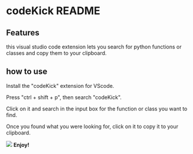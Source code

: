 # codeKick README

## Features

this visual studio code extension lets you search for python functions or classes and copy them to your clipboard.


## how to use

Install the "codeKick" extension for VScode.

Press "ctrl + shift + p", then search "codeKick".

Click on it and search in the input box for the function or class you want to find.

Once you found what you were looking for, click on it to copy it to your clipboard.

![]("https://github.com/RandomTheFirst/codeKick/blob/master/assets/codeKickShowcase.gif")
**Enjoy!**
